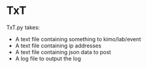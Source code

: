 # TxT

TxT.py takes:
 - A text file containing something to kimo/lab/event
 - A text file containing ip addresses 
 - A text file containing json data to post
 - A log file to output the log
 
 

